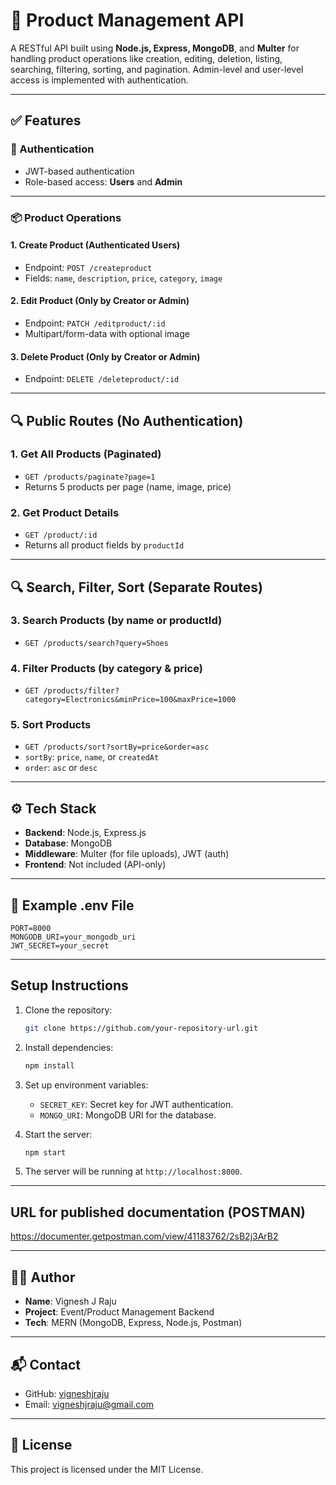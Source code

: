 # 🛒 Product Management API

A RESTful API built using **Node.js, Express, MongoDB**, and **Multer** for handling product operations like creation, editing, deletion, listing, searching, filtering, sorting, and pagination. Admin-level and user-level access is implemented with authentication.

---

## ✅ Features

### 👥 Authentication
- JWT-based authentication
- Role-based access: **Users** and **Admin**

---

### 📦 Product Operations

#### 1. Create Product (Authenticated Users)
- Endpoint: `POST /createproduct`
- Fields: `name`, `description`, `price`, `category`, `image`

#### 2. Edit Product (Only by Creator or Admin)
- Endpoint: `PATCH /editproduct/:id`
- Multipart/form-data with optional image

#### 3. Delete Product (Only by Creator or Admin)
- Endpoint: `DELETE /deleteproduct/:id`

---

## 🔍 Public Routes (No Authentication)

### 1. Get All Products (Paginated)
- `GET /products/paginate?page=1`
- Returns 5 products per page (name, image, price)

### 2. Get Product Details
- `GET /product/:id`
- Returns all product fields by `productId`

---

## 🔍 Search, Filter, Sort (Separate Routes)

### 3. Search Products (by name or productId)
- `GET /products/search?query=Shoes`

### 4. Filter Products (by category & price)
- `GET /products/filter?category=Electronics&minPrice=100&maxPrice=1000`

### 5. Sort Products
- `GET /products/sort?sortBy=price&order=asc`
- `sortBy`: `price`, `name`, or `createdAt`
- `order`: `asc` or `desc`

---

## ⚙️ Tech Stack

- **Backend**: Node.js, Express.js
- **Database**: MongoDB
- **Middleware**: Multer (for file uploads), JWT (auth)
- **Frontend**: Not included (API-only)

---

## 🧪 Example .env File

```env
PORT=8000
MONGODB_URI=your_mongodb_uri
JWT_SECRET=your_secret
```

---

## Setup Instructions

1. Clone the repository:
   ```bash
   git clone https://github.com/your-repository-url.git
   ```

2. Install dependencies:
   ```bash
   npm install
   ```

3. Set up environment variables:
   - `SECRET_KEY`: Secret key for JWT authentication.
   - `MONGO_URI`: MongoDB URI for the database.

4. Start the server:
   ```bash
   npm start
   ```

5. The server will be running at `http://localhost:8000`.

---

## URL for published documentation (POSTMAN)

https://documenter.getpostman.com/view/41183762/2sB2j3ArB2


---

## 🧑‍💻 Author

- **Name**: Vignesh J Raju
- **Project**: Event/Product Management Backend
- **Tech**: MERN (MongoDB, Express, Node.js, Postman)

---

## 📬 Contact

- GitHub: [vigneshjraju](https://github.com/vigneshjraju)
- Email: vigneshjraju@gmail.com

---

## 📘 License

This project is licensed under the MIT License.